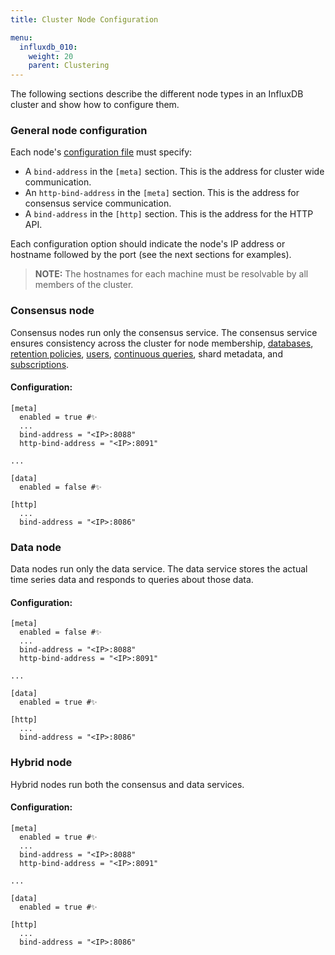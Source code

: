 ```yaml
---
title: Cluster Node Configuration

menu:
  influxdb_010:
    weight: 20
    parent: Clustering
---
```


The following sections describe the different node types in an InfluxDB cluster and show how to configure them.

### General node configuration

Each node's [configuration file](/influxdb/v0.11/administration/config/) must specify:

* A `bind-address` in the `[meta]` section.
This is the address for cluster wide communication.
* An `http-bind-address` in the `[meta]` section.
This is the address for consensus service communication.
* A `bind-address` in the `[http]` section.
This is the address for the HTTP API.

Each configuration option should indicate the node's IP address or hostname followed by the port (see the next sections for examples).

> **NOTE:** The hostnames for each machine must be resolvable by all members of the cluster.

### Consensus node

Consensus nodes run only the consensus service.
The consensus service ensures consistency across the cluster for node membership, [databases](/influxdb/v0.11/concepts/glossary/#database), [retention policies](/influxdb/v0.11/concepts/glossary/#retention-policy-rp), [users](/influxdb/v0.11/concepts/glossary/#user), [continuous queries](/influxdb/v0.11/concepts/glossary/#continuous-query-cq), shard metadata, and [subscriptions](/influxdb/v0.11/query_language/spec/#create-subscription).

#### Configuration:
```
[meta]
  enabled = true #✨
  ...
  bind-address = "<IP>:8088"
  http-bind-address = "<IP>:8091"

...

[data]
  enabled = false #✨

[http]
  ...
  bind-address = "<IP>:8086"
```

### Data node

Data nodes run only the data service.
The data service stores the actual time series data and responds to queries about those data.

#### Configuration:
```
[meta]
  enabled = false #✨
  ...
  bind-address = "<IP>:8088"
  http-bind-address = "<IP>:8091"

...

[data]
  enabled = true #✨

[http]
  ...
  bind-address = "<IP>:8086"
```

### Hybrid node

Hybrid nodes run both the consensus and data services.

#### Configuration:
```
[meta]
  enabled = true #✨
  ...
  bind-address = "<IP>:8088"
  http-bind-address = "<IP>:8091"

...

[data]
  enabled = true #✨

[http]
  ...
  bind-address = "<IP>:8086"
```
